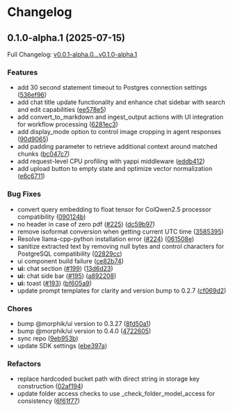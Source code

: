 # Changelog

## 0.1.0-alpha.1 (2025-07-15)

Full Changelog: [v0.0.1-alpha.0...v0.1.0-alpha.1](https://github.com/morphik-org/morphik-core/compare/v0.0.1-alpha.0...v0.1.0-alpha.1)

### Features

* add 30 second statement timeout to Postgres connection settings ([536ef96](https://github.com/morphik-org/morphik-core/commit/536ef9623948c312c83f9748e3b45d9be482c63b))
* add chat title update functionality and enhance chat sidebar with search and edit capabilities ([ee578e5](https://github.com/morphik-org/morphik-core/commit/ee578e5d297df10a0a174ecc19577d2be704b2cc))
* add convert_to_markdown and ingest_output actions with UI integration for workflow processing ([6281ec3](https://github.com/morphik-org/morphik-core/commit/6281ec3a0c5acffbd13224584ae382910bfb79db))
* add display_mode option to control image cropping in agent responses ([90d9065](https://github.com/morphik-org/morphik-core/commit/90d9065cb81afa3f6725675942fda42981c10df9))
* add padding parameter to retrieve additional context around matched chunks ([bc047c7](https://github.com/morphik-org/morphik-core/commit/bc047c7e7ef436f53ec09676bded48d8c3ae4409))
* add request-level CPU profiling with yappi middleware ([eddb412](https://github.com/morphik-org/morphik-core/commit/eddb412f16b7bd26d8943937f70c0857a20de429))
* add upload button to empty state and optimize vector normalization ([e6c6711](https://github.com/morphik-org/morphik-core/commit/e6c67110cf5fadb0638245facf079bad7c04647f))


### Bug Fixes

* convert query embedding to float tensor for ColQwen2.5 processor compatibility ([090124b](https://github.com/morphik-org/morphik-core/commit/090124b11ef23cd57ae746184510267ebaca6a62))
* no header in case of zero pdf ([#225](https://github.com/morphik-org/morphik-core/issues/225)) ([dc59b97](https://github.com/morphik-org/morphik-core/commit/dc59b976c3d90c599d85ee7f713478ba66b1bce3))
* remove isoformat conversion when getting current UTC time ([3585395](https://github.com/morphik-org/morphik-core/commit/3585395dc215327d826b5c9d66c1c165825684f7))
* Resolve llama-cpp-python installation error ([#224](https://github.com/morphik-org/morphik-core/issues/224)) ([061508e](https://github.com/morphik-org/morphik-core/commit/061508e85af64004d16b82d9a829dd2a5694d3bb))
* sanitize extracted text by removing null bytes and control characters for PostgreSQL compatibility ([02829cc](https://github.com/morphik-org/morphik-core/commit/02829cc1f1683c2eef11a4704474716c42844485))
* ui component build failure ([ce82b74](https://github.com/morphik-org/morphik-core/commit/ce82b740b8d0937a2faebe843d657dc08e76b441))
* **ui:** chat section ([#199](https://github.com/morphik-org/morphik-core/issues/199)) ([13d6d23](https://github.com/morphik-org/morphik-core/commit/13d6d23114bff8e14972eab25f516c33a150b2c6))
* **ui:** chat side bar  ([#195](https://github.com/morphik-org/morphik-core/issues/195)) ([a892208](https://github.com/morphik-org/morphik-core/commit/a8922087e9660b298c69b0f310e9cf8a83b0dc3e))
* **ui:** toast ([#193](https://github.com/morphik-org/morphik-core/issues/193)) ([bf605a9](https://github.com/morphik-org/morphik-core/commit/bf605a93b68a6a4254e6e8382b2d92a78b07a431))
* update prompt templates for clarity and version bump to 0.2.7 ([cf069d2](https://github.com/morphik-org/morphik-core/commit/cf069d265f4069ca539bee4824cca09c719e38a5))


### Chores

* bump @morphik/ui version to 0.3.27 ([8fd50a1](https://github.com/morphik-org/morphik-core/commit/8fd50a199b3413cce4e8e5a8025d45753949b25d))
* bump @morphik/ui version to 0.4.0 ([4722605](https://github.com/morphik-org/morphik-core/commit/47226058bf6efa2f61932e5c6fa29798d8980f99))
* sync repo ([9eb953b](https://github.com/morphik-org/morphik-core/commit/9eb953b117765b6b7876cf215dd0c391491ff1a6))
* update SDK settings ([ebe397a](https://github.com/morphik-org/morphik-core/commit/ebe397a2d2ad4e32043a0afc0fc84a314fb38210))


### Refactors

* replace hardcoded bucket path with direct string in storage key construction ([02af194](https://github.com/morphik-org/morphik-core/commit/02af194af299c348072cacff98dd60e740b703bc))
* update folder access checks to use _check_folder_model_access for consistency ([6f61f77](https://github.com/morphik-org/morphik-core/commit/6f61f77106bc4a9e7314294964c86d75602cbf63))
